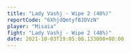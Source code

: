 ```yaml
---
title: "Lady Vashj - Wipe 2 (48%)"
reportCode: "6XhjdQmtyfBJDVzN"
player: "Misaia"
fight: "Lady Vashj - Wipe 2 (48%)"
date: 2021-10-03T19:05:08.133000+00:00
---
```

